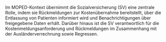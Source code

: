 <div xmlns="http://www.w3.org/1999/xhtml" class="container"> 
    Im MOPED-Kontext übernimmt die Sozialversicherung (SV) eine zentrale Rolle, indem sie Rückmeldungen zur Kostenübernahme bereitstellt, über die Entlassung von Patienten informiert wird und Benachrichtigungen über freigegebene Daten erhält. Darüber hinaus ist die SV verantwortlich für die Kostenmeldungsanforderung und Rückmeldungen im Zusammenhang mit der Ausländerverrechnung sowie Regressen.
</div>